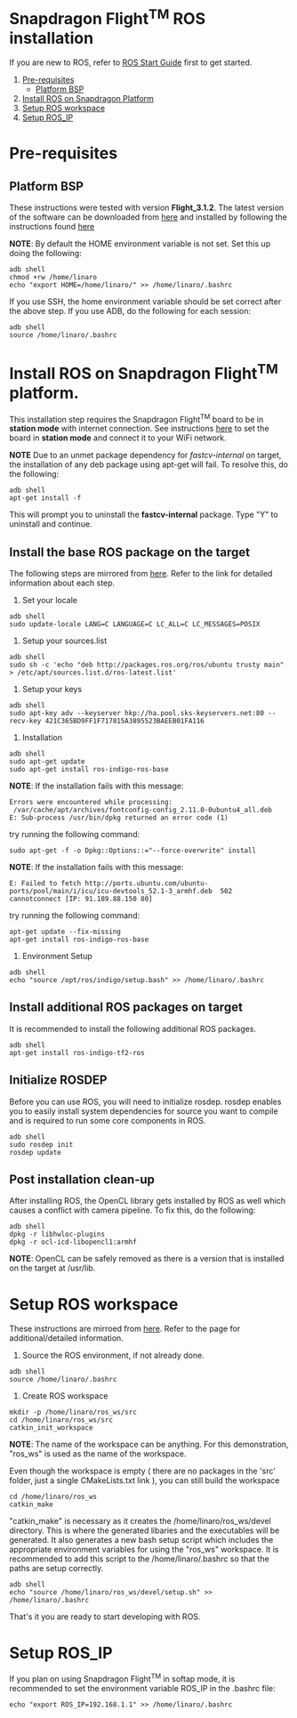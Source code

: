 # Snapdragon Flight<sup>TM</sup> ROS installation

If you are new to ROS, refer to [ROS Start Guide](http://wiki.ros.org/ROS/StartGuide) first to get started.

1. [Pre-requisites](#pre-requisites)
    * [Platform BSP](#platform-bsp)
1. [Install ROS on Snapdragon Platform](#install-ros-on-snapdragon-platform)
1. [Setup ROS workspace](#setup-ros-workspace)
1. [Setup ROS_IP](#setup-ros_ip)

# Pre-requisites

## Platform BSP

These instructions were tested with version **Flight_3.1.2**. The latest version of the software can be downloaded from [here](http://support.intrinsyc.com/projects/snapdragon-flight/files) and  installed by following the instructions found [here](http://support.intrinsyc.com/projects/snapdragon-flight/wiki)

**NOTE**: By default the HOME environment variable is not set.  Set this up doing the following:

```
adb shell
chmod +rw /home/linaro
echo "export HOME=/home/linaro/" >> /home/linaro/.bashrc
```

If you use SSH, the home environment variable should be set correct after the above step.
If you use ADB, do the following for each session:

```
adb shell
source /home/linaro/.bashrc
```

# Install ROS on Snapdragon Flight<sup>TM</sup> platform.

This installation step requires the Snapdragon Flight<sup>TM</sup> board to be in **station mode** with internet connection. See instructions [here](https://docs.px4.io/en/flight_controller/snapdragon_flight_advanced.html#wifi-settings) to set the board in **station mode** and connect it to your WiFi network.

**NOTE** Due to an unmet package dependency for *fastcv-internal* on target, the installation of any deb package using apt-get will fail.  To resolve this, do the following:


```
adb shell
apt-get install -f
```

This will prompt you to uninstall the **fastcv-internal** package.  Type "Y" to uninstall and continue.

## Install the base ROS package on the target

  The following steps are mirrored from [here](http://wiki.ros.org/indigo/Installation/UbuntuARM).  Refer to the link for detailed information about each step.

  1. Set your locale

  ```
  adb shell
  sudo update-locale LANG=C LANGUAGE=C LC_ALL=C LC_MESSAGES=POSIX
  ```

  1. Setup your sources.list

  ```
  adb shell
  sudo sh -c 'echo "deb http://packages.ros.org/ros/ubuntu trusty main" > /etc/apt/sources.list.d/ros-latest.list'
  ```

  1. Setup your keys

  ```
  adb shell
  sudo apt-key adv --keyserver hkp://ha.pool.sks-keyservers.net:80 --recv-key 421C365BD9FF1F717815A3895523BAEEB01FA116
  ```

  1. Installation

  ```
  adb shell
  sudo apt-get update
  sudo apt-get install ros-indigo-ros-base
  ```

  **NOTE**: If the installation fails with this message:

  ```
  Errors were encountered while processing:
   /var/cache/apt/archives/fontconfig-config_2.11.0-0ubuntu4_all.deb
  E: Sub-process /usr/bin/dpkg returned an error code (1)
  ```

  try running the following command:

  ```
  sudo apt-get -f -o Dpkg::Options::="--force-overwrite" install
  ```

  **NOTE**: If the installation fails with this message:

  ```
  E: Failed to fetch http://ports.ubuntu.com/ubuntu-ports/pool/main/i/icu/icu-devtools_52.1-3_armhf.deb  502  cannotconnect [IP: 91.189.88.150 80]
  ```

  try running the following command:

  ```
  apt-get update --fix-missing
  apt-get install ros-indigo-ros-base
  ```

  1. Environment Setup

  ```
  adb shell
  echo "source /opt/ros/indigo/setup.bash" >> /home/linaro/.bashrc
  ```

## Install additional ROS packages on target

It is recommended to install the following additional ROS packages.

  ```
  adb shell
  apt-get install ros-indigo-tf2-ros
  ```

## Initialize ROSDEP
Before you can use ROS, you will need to initialize rosdep. rosdep enables you to easily install system dependencies for source you want to compile and is required to run some core components in ROS.

```
adb shell
sudo rosdep init
rosdep update
```

## Post installation clean-up

After installing ROS, the OpenCL library gets installed by ROS as well which causes a conflict with camera pipeline.  To fix this, do the following:

```
adb shell
dpkg -r libhwloc-plugins
dpkg -r ocl-icd-libopencl1:armhf
```

**NOTE**: OpenCL can be safely removed as there is a version that is installed on the target at /usr/lib.

# Setup ROS workspace

These instructions are mirroed from [here](http://wiki.ros.org/catkin/Tutorials/create_a_workspace).  Refer to the page for additional/detailed information.

  1. Source the ROS environment, if not already done.

  ```
  adb shell
  source /home/linaro/.bashrc
  ```

  1. Create ROS workspace

  ```
  mkdir -p /home/linaro/ros_ws/src
  cd /home/linaro/ros_ws/src
  catkin_init_workspace
  ```

  **NOTE**: The name of the workspace can be anything.  For this demonstration, "ros_ws" is used as the name of the workspace.

  Even though the workspace is empty ( there are no packages in the 'src' folder, just a single CMakeLists.txt link ), you can still build the workspace

  ```
  cd /home/linaro/ros_ws
  catkin_make
  ```

  "catkin_make" is necessary as it creates the /home/linaro/ros_ws/devel directory. This is where the generated libaries and the executables will be generated.  It also generates a new bash setup script which includes the appropriate environment variables for using the "ros_ws" workspace.  It is recommended to add this script to the /home/linaro/.bashrc so that the paths are setup correctly.

  ```
  adb shell
  echo "source /home/linaro/ros_ws/devel/setup.sh" >> /home/linaro/.bashrc
  ```

  That's it you are ready to start developing with ROS.

# Setup ROS_IP

If you plan on using Snapdragon Flight<sup>TM</sup> in softap mode, it is recommended to set the environment variable ROS_IP in the .bashrc file:

```
echo "export ROS_IP=192.168.1.1" >> /home/linaro/.bashrc
```


